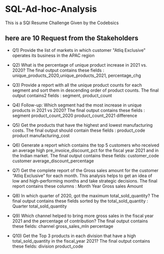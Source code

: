 # SQL-Ad-hoc-Analysis

This is a SQl Resume Challenge Given by the Codebsics

## here are 10 Request from the Stakeholders
- Q1) Provide the list of markets in which customer "Atliq Exclusive" operates its
  business in the APAC region

- Q2)  What is the percentage of unique product increase in 2021 vs. 2020? The
 final output contains these fields : unique_products_2020,unique_products_2021, percentage_chg

- Q3) Provide a report with all the unique product counts for each segment and
sort them in descending order of product counts.
The final output contains2 fields : 
segment, product_count

- Q4) Follow-up: Which segment had the most increase in unique products in 2021 vs 2020?
The final output contains these fields : 
segment
product_count_2020
product_count_2021 difference

- Q5) Get the products that have the highest and lowest manufacturing costs.
  The final output should contain these fields : 
  product_code
  product
  manufacturing_cost

- Q6) Generate a report which contains the top 5 customers who received an
  average high pre_invoice_discount_pct for the fiscal year 2021 and in the
  Indian market.
  The final output contains these fields: 
  customer_code
  customer
  average_discount_percentage

- Q7) Get the complete report of the Gross sales amount for the customer “Atliq
  Exclusive” for each month. This analysis helps to get an idea of low and
  high-performing months and take strategic decisions.
  The final report contains these columns :
  Month
  Year
  Gross sales Amount
  
- Q8) In which quarter of 2020, got the maximum total_sold_quantity? 
  The final output contains these fields sorted by the total_sold_quantity :
  Quarter 
  total_sold_quantity

 - Q9) Which channel helped to bring more gross sales in the fiscal year 2021 and the percentage of contribution? 
  The final output contains these fields: 
  channel 
  gross_sales_mln 
  percentage

- Q10) Get the Top 3 products in each division that have a high total_sold_quantity in the fiscal_year 2021? 
  The final output contains these fields: 
  division 
  product_code











  



  
